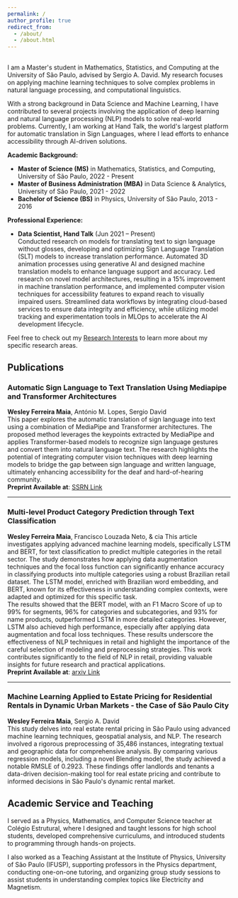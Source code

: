 ```yaml
---
permalink: /
author_profile: true
redirect_from: 
  - /about/
  - /about.html
---
```


##

I am a Master's student in Mathematics, Statistics, and Computing at the University of São Paulo, advised by Sergio A. David. My research focuses on applying machine learning techniques to solve complex problems in natural language processing, and computational linguistics.

With a strong background in Data Science and Machine Learning, I have contributed to several projects involving the application of deep learning and natural language processing (NLP) models to solve real-world problems. Currently, I am working at Hand Talk, the world's largest platform for automatic translation in Sign Languages, where I lead efforts to enhance accessibility through AI-driven solutions.

**Academic Background:**
- **Master of Science (MS)** in Mathematics, Statistics, and Computing, University of São Paulo, 2022 - Present  
- **Master of Business Administration (MBA)** in Data Science & Analytics, University of São Paulo, 2021 - 2022  
- **Bachelor of Science (BS)** in Physics, University of São Paulo, 2013 - 2016  

**Professional Experience:**
- **Data Scientist, Hand Talk** (Jun 2021 – Present)  
  Conducted research on models for translating text to sign language without glosses, developing and optimizing Sign Language Translation (SLT) models to increase translation performance. Automated 3D animation processes using generative AI and designed machine translation models to enhance language support and accuracy. Led research on novel model architectures, resulting in a 15% improvement in machine translation performance, and implemented computer vision techniques for accessibility features to expand reach to visually impaired users. Streamlined data workflows by integrating cloud-based services to ensure data integrity and efficiency, while utilizing model tracking and experimentation tools in MLOps to accelerate the AI development lifecycle.

Feel free to check out my [Research Interests](research/) to learn more about my specific research areas.


## Publications

### Automatic Sign Language to Text Translation Using Mediapipe and Transformer Architectures  
**Wesley Ferreira Maia**, António M. Lopes, Sergio David  
This paper explores the automatic translation of sign language into text using a combination of MediaPipe and Transformer architectures. The proposed method leverages the keypoints extracted by MediaPipe and applies Transformer-based models to recognize sign language gestures and convert them into natural language text. The research highlights the potential of integrating computer vision techniques with deep learning models to bridge the gap between sign language and written language, ultimately enhancing accessibility for the deaf and hard-of-hearing community.  
**Preprint Available at**: [SSRN Link](https://ssrn.com/abstract=4793825)

---

### Multi-level Product Category Prediction through Text Classification  
**Wesley Ferreira Maia**, Francisco Louzada Neto, & cia 
This article investigates applying advanced machine learning models, specifically LSTM and BERT, for text classification to predict multiple categories in the retail sector. The study demonstrates how applying data augmentation techniques and the focal loss function can significantly enhance accuracy in classifying products into multiple categories using a robust Brazilian retail dataset. The LSTM model, enriched with Brazilian word embedding, and BERT, known for its effectiveness in understanding complex contexts, were adapted and optimized for this specific task.  
The results showed that the BERT model, with an F1 Macro Score of up to 99% for segments, 96% for categories and subcategories, and 93% for name products, outperformed LSTM in more detailed categories. However, LSTM also achieved high performance, especially after applying data augmentation and focal loss techniques. These results underscore the effectiveness of NLP techniques in retail and highlight the importance of the careful selection of modeling and preprocessing strategies. This work contributes significantly to the field of NLP in retail, providing valuable insights for future research and practical applications.  
**Preprint Available at**: [arxiv Link](https://arxiv.org/abs/2403.01638)

---

### Machine Learning Applied to Estate Pricing for Residential Rentals in Dynamic Urban Markets - the Case of São Paulo City  
**Wesley Ferreira Maia**, Sergio A. David  
This study delves into real estate rental pricing in São Paulo using advanced machine learning techniques, geospatial analysis, and NLP. The research involved a rigorous preprocessing of 35,486 instances, integrating textual and geographic data for comprehensive analysis. By comparing various regression models, including a novel Blending model, the study achieved a notable RMSLE of 0.2923. These findings offer landlords and tenants a data-driven decision-making tool for real estate pricing and contribute to informed decisions in São Paulo's dynamic rental market.

## Academic Service and Teaching

I served as a Physics, Mathematics, and Computer Science teacher at Colégio Estrutural, where I designed and taught lessons for high school students, developed comprehensive curriculums, and introduced students to programming through hands-on projects.

I also worked as a Teaching Assistant at the Institute of Physics, University of São Paulo (IFUSP), supporting professors in the Physics department, conducting one-on-one tutoring, and organizing group study sessions to assist students in understanding complex topics like Electricity and Magnetism.